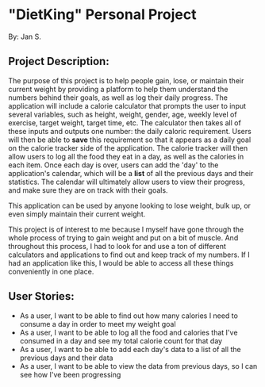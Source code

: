 # "DietKing" Personal Project
By: Jan S.

## Project Description:

The purpose of this project is to help people gain, lose,
or maintain their current weight by providing a platform to help
them understand the numbers behind their goals, as well as log
their daily progress. The application will include a calorie
calculator that prompts the user to input several variables, such
as height, weight, gender, age, weekly level of exercise, target
weight, target time, etc. The calculator then takes all of
these inputs and outputs one number: the daily caloric
requirement. Users will then be able to **save** this requirement
so that it appears as a daily goal on the calorie tracker side
of the application. The calorie tracker will then allow users to
log all the food they eat in a day, as well as the calories
in each item. Once each day is over, users can add the 'day' to
the application's calendar, which will be a **list** of all the
previous days and their statistics. The calendar will ultimately
allow users to view their progress, and make sure they are on track with their
goals.

This application can be used by anyone looking to lose weight, bulk up, 
or even simply maintain their current weight.

This project is of interest to me because I myself have gone through
the whole process of trying to gain weight and put on a bit of muscle.
And throughout this process, I had to look for and use a ton of different
calculators and applications to find out and keep track of my numbers.
If I had an application like this, I would be able to access all these
things conveniently in one place.

## User Stories:
- As a user, I want to be able to find out how many calories I need to consume a day in order to meet my weight goal
- As a user, I want to be able to log all the food and calories that I've consumed in a day and see my total calorie count for that day
- As a user, I want to be able to add each day's data to a list of all the previous days and their data
- As a user, I want to be able to view the data from previous days, so I can see how I've been progressing

